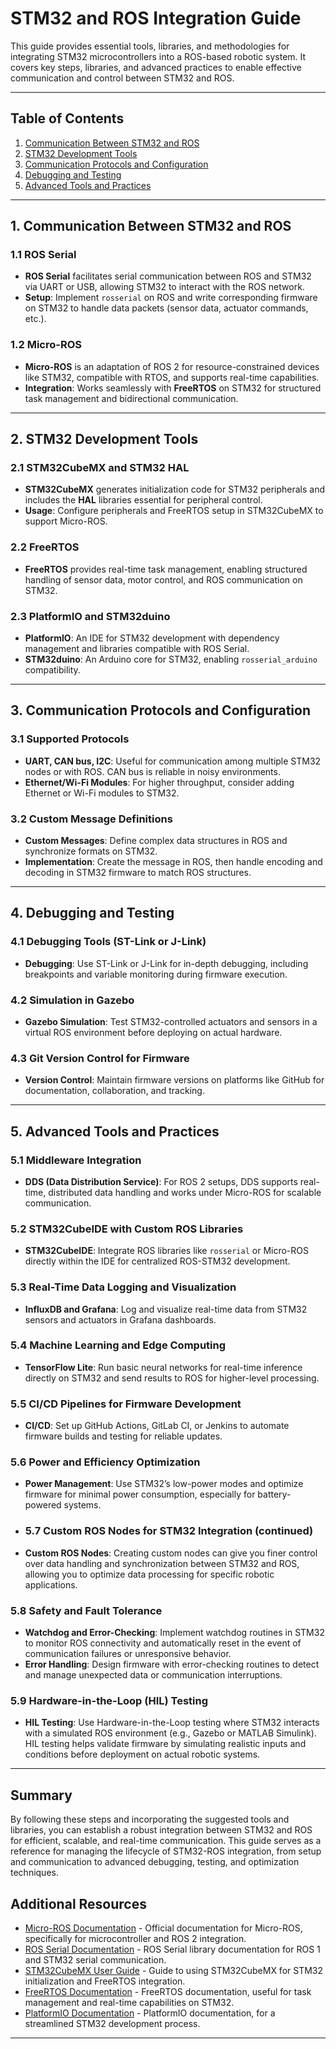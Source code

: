 # STM32 and ROS Integration Guide

This guide provides essential tools, libraries, and methodologies for integrating STM32 microcontrollers into a ROS-based robotic system. It covers key steps, libraries, and advanced practices to enable effective communication and control between STM32 and ROS.

---

## Table of Contents
1. [Communication Between STM32 and ROS](#communication-between-stm32-and-ros)
2. [STM32 Development Tools](#stm32-development-tools)
3. [Communication Protocols and Configuration](#communication-protocols-and-configuration)
4. [Debugging and Testing](#debugging-and-testing)
5. [Advanced Tools and Practices](#advanced-tools-and-practices)

---

## 1. Communication Between STM32 and ROS

### 1.1 ROS Serial
- **ROS Serial** facilitates serial communication between ROS and STM32 via UART or USB, allowing STM32 to interact with the ROS network.
- **Setup**: Implement `rosserial` on ROS and write corresponding firmware on STM32 to handle data packets (sensor data, actuator commands, etc.).

### 1.2 Micro-ROS
- **Micro-ROS** is an adaptation of ROS 2 for resource-constrained devices like STM32, compatible with RTOS, and supports real-time capabilities.
- **Integration**: Works seamlessly with **FreeRTOS** on STM32 for structured task management and bidirectional communication.

---

## 2. STM32 Development Tools

### 2.1 STM32CubeMX and STM32 HAL
- **STM32CubeMX** generates initialization code for STM32 peripherals and includes the **HAL** libraries essential for peripheral control.
- **Usage**: Configure peripherals and FreeRTOS setup in STM32CubeMX to support Micro-ROS.

### 2.2 FreeRTOS
- **FreeRTOS** provides real-time task management, enabling structured handling of sensor data, motor control, and ROS communication on STM32.

### 2.3 PlatformIO and STM32duino
- **PlatformIO**: An IDE for STM32 development with dependency management and libraries compatible with ROS Serial.
- **STM32duino**: An Arduino core for STM32, enabling `rosserial_arduino` compatibility.

---

## 3. Communication Protocols and Configuration

### 3.1 Supported Protocols
- **UART, CAN bus, I2C**: Useful for communication among multiple STM32 nodes or with ROS. CAN bus is reliable in noisy environments.
- **Ethernet/Wi-Fi Modules**: For higher throughput, consider adding Ethernet or Wi-Fi modules to STM32.

### 3.2 Custom Message Definitions
- **Custom Messages**: Define complex data structures in ROS and synchronize formats on STM32.
- **Implementation**: Create the message in ROS, then handle encoding and decoding in STM32 firmware to match ROS structures.

---

## 4. Debugging and Testing

### 4.1 Debugging Tools (ST-Link or J-Link)
- **Debugging**: Use ST-Link or J-Link for in-depth debugging, including breakpoints and variable monitoring during firmware execution.

### 4.2 Simulation in Gazebo
- **Gazebo Simulation**: Test STM32-controlled actuators and sensors in a virtual ROS environment before deploying on actual hardware.

### 4.3 Git Version Control for Firmware
- **Version Control**: Maintain firmware versions on platforms like GitHub for documentation, collaboration, and tracking.

---

## 5. Advanced Tools and Practices

### 5.1 Middleware Integration
- **DDS (Data Distribution Service)**: For ROS 2 setups, DDS supports real-time, distributed data handling and works under Micro-ROS for scalable communication.

### 5.2 STM32CubeIDE with Custom ROS Libraries
- **STM32CubeIDE**: Integrate ROS libraries like `rosserial` or Micro-ROS directly within the IDE for centralized ROS-STM32 development.

### 5.3 Real-Time Data Logging and Visualization
- **InfluxDB and Grafana**: Log and visualize real-time data from STM32 sensors and actuators in Grafana dashboards.

### 5.4 Machine Learning and Edge Computing
- **TensorFlow Lite**: Run basic neural networks for real-time inference directly on STM32 and send results to ROS for higher-level processing.

### 5.5 CI/CD Pipelines for Firmware Development
- **CI/CD**: Set up GitHub Actions, GitLab CI, or Jenkins to automate firmware builds and testing for reliable updates.

### 5.6 Power and Efficiency Optimization
- **Power Management**: Use STM32’s low-power modes and optimize firmware for minimal power consumption, especially for battery-powered systems.

- ### 5.7 Custom ROS Nodes for STM32 Integration (continued)
- **Custom ROS Nodes**: Creating custom nodes can give you finer control over data handling and synchronization between STM32 and ROS, allowing you to optimize data processing for specific robotic applications.

### 5.8 Safety and Fault Tolerance
- **Watchdog and Error-Checking**: Implement watchdog routines in STM32 to monitor ROS connectivity and automatically reset in the event of communication failures or unresponsive behavior.
- **Error Handling**: Design firmware with error-checking routines to detect and manage unexpected data or communication interruptions.

### 5.9 Hardware-in-the-Loop (HIL) Testing
- **HIL Testing**: Use Hardware-in-the-Loop testing where STM32 interacts with a simulated ROS environment (e.g., Gazebo or MATLAB Simulink). HIL testing helps validate firmware by simulating realistic inputs and conditions before deployment on actual robotic systems.

---

## Summary

By following these steps and incorporating the suggested tools and libraries, you can establish a robust integration between STM32 and ROS for efficient, scalable, and real-time communication. This guide serves as a reference for managing the lifecycle of STM32-ROS integration, from setup and communication to advanced debugging, testing, and optimization techniques.

## Additional Resources

- [Micro-ROS Documentation](https://micro.ros.org/docs/overview/) - Official documentation for Micro-ROS, specifically for microcontroller and ROS 2 integration.
- [ROS Serial Documentation](http://wiki.ros.org/rosserial) - ROS Serial library documentation for ROS 1 and STM32 serial communication.
- [STM32CubeMX User Guide](https://www.st.com/en/development-tools/stm32cubemx.html) - Guide to using STM32CubeMX for STM32 initialization and FreeRTOS integration.
- [FreeRTOS Documentation](https://www.freertos.org/) - FreeRTOS documentation, useful for task management and real-time capabilities on STM32.
- [PlatformIO Documentation](https://docs.platformio.org/en/latest/) - PlatformIO documentation, for a streamlined STM32 development process.

---

